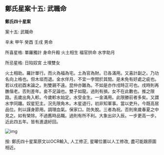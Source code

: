 ## 鄭氏星案十五: 武職命

**鄭氏四十星案**

案十五: 武職命

辛未 甲午 癸酉 壬戌 男命

所喜星格: 單羅獨計 身命升殿 火土相生 福官拱命 水孛助月

所忌星格: 日陷奴宮 土埋雙女

火土相助。羅計單行。而火為福為宅。土為官為財。已各滿用。又喜計副之。乃功名向上格也。但木垣而退。金水伴月。不宜一孛間於其間。是未免有好處之疵也。若以戌初酉末論之。則雙親不遠。昆仲亦難為。不如是亦作戌時正可也。戌時則再醮偕老。否則差年。妾不足論也。雙子如龍。過則有損。女不在此數也。推之限路。去歲出角入軫。今歲軫水始定。水受金生。一金滿用。此限勝前者多矣。又謂水孛同躔。奴星犯主。況先限角木。木星退行。初非知軍事。當以吏升。今既高居品位。則以謹身節用。調理血氣。保家口。防失脫。三者為祝。否則來歲春夏之中見之。如有榮除。不過舊時品職。過則有所不利。大象出卯入辰。一步更高一步。近此四五年。皆有進退紆回。

![img](https://lh3.googleusercontent.com/D3vodY3i-JR8CN9419wXqyc3ntT1_PvhDLs_OMQ2YJCN2fvruNAvw2szrvqJO3hPARKnNnUOL_tly56oTuWyRij1R5-Apss8bKuHVx-BfhY=w1280)

按: 鄭氏四十星案原文以OCR輸入, 人工修正, 星曜位置以人工修改, 盡可能跟原圖相近。